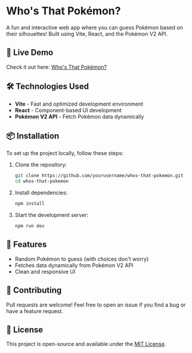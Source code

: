 # Who's That Pokémon?

A fun and interactive web app where you can guess Pokémon based on their silhouettes! Built using Vite, React, and the Pokémon V2 API.

## 🚀 Live Demo
Check it out here: [Who's That Pokémon?](https://whosthatpokemon-kurtrdb.netlify.app/)

## 🛠️ Technologies Used
- **Vite** - Fast and optimized development environment
- **React** - Component-based UI development
- **Pokémon V2 API** - Fetch Pokémon data dynamically

## 📦 Installation
To set up the project locally, follow these steps:

1. Clone the repository:
   ```sh
   git clone https://github.com/yourusername/whos-that-pokemon.git
   cd whos-that-pokemon
   ```
2. Install dependencies:
   ```sh
   npm install
   ```
3. Start the development server:
   ```sh
   npm run dev
   ```

## 📌 Features
- Random Pokémon to guess (with choices don't worry)
- Fetches data dynamically from Pokémon V2 API
- Clean and responsive UI

## 🤝 Contributing
Pull requests are welcome! Feel free to open an issue if you find a bug or have a feature request.

## 📜 License
This project is open-source and available under the [MIT License](LICENSE).

